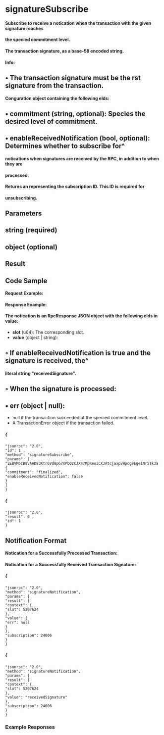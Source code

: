 # signatureSubscribe

#### Subscribe to receive a notication when the transaction with the given signature reaches

#### the specied commitment level.

#### The transaction signature, as a base-58 encoded string.

#### Info:

## • The transaction signature must be the rst signature from the transaction.

#### Conguration object containing the following elds:

## • commitment (string, optional): Species the desired level of commitment.

## • enableReceivedNotification (bool, optional): Determines whether to subscribe for^

#### notications when signatures are received by the RPC, in addition to when they are

#### processed.

#### Returns an <integer> representing the subscription ID. This ID is required for

#### unsubscribing.

## Parameters

## string (required)

## object (optional)

## Result

## Code Sample


#### Request Example:

#### Response Example:

#### The notication is an RpcResponse JSON object with the following elds in value:

- **slot** (u64): The corresponding slot.
- **value** (object | string):

## ◦ If enableReceivedNotification is true and the signature is received, the^

#### literal string "receivedSignature".

## ◦ When the signature is processed:

## ▪ err (object | null):

- null if the transaction succeeded at the specied commitment level.
- A TransactionError object if the transaction failed.

##### {

```
"jsonrpc": "2.0",
"id": 1 ,
"method": "signatureSubscribe",
"params": [
"2EBVM6cB8vAAD93Ktr6Vd8p67XPbQzCJX47MpReuiCXJAtcjaxpvWpcg9Ege1Nr5Tk3a
{
"commitment": "finalized",
"enableReceivedNotification": false
}
]
}
```
##### {

```
"jsonrpc": "2.0",
"result": 0 ,
"id": 1
}
```
## Notification Format


#### Notication for a Successfully Processed Transaction:

#### Notication for a Successfully Received Transaction Signature:

##### {

```
"jsonrpc": "2.0",
"method": "signatureNotification",
"params": {
"result": {
"context": {
"slot": 5207624
},
"value": {
"err": null
}
},
"subscription": 24006
}
}
```
##### {

```
"jsonrpc": "2.0",
"method": "signatureNotification",
"params": {
"result": {
"context": {
"slot": 5207624
},
"value": "receivedSignature"
},
"subscription": 24006
}
}
```
### Example Responses